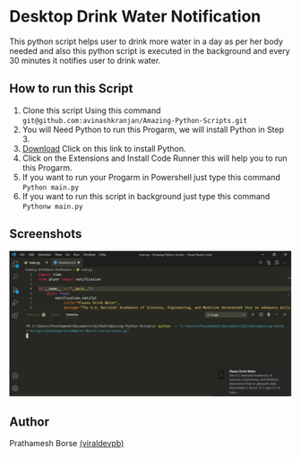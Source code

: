 # Desktop Drink Water Notification

This python script helps user to drink more water in a day as per her body needed and also this python script is executed in the background and every 30 minutes it notifies user to drink water.

## How to run this Script

1. Clone this script Using this command `git@github.com:avinashkranjan/Amazing-Python-Scripts.git`
2. You will Need Python to run this Progarm, we will install Python in Step 3.
3. [Download](https://www.python.org/downloads/) Click on this link to install Python.
4. Click on the Extensions and Install Code Runner this will help you to run this Progarm.
5. If you want to run your Progarm in Powershell just type this command `Python main.py`
6. If you want to run this script in background just type this command `Pythonw main.py`

## Screenshots
![Output](output.jpg)

## Author
Prathamesh Borse [(viraldevpb)](https://github.com/viraldevpb)